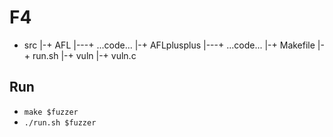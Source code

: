 # F4

+ src
|-+ AFL
|---+ ...code...
|-+ AFLplusplus
|---+ ...code...
|-+ Makefile
|-+ run.sh
|-+ vuln
|-+ vuln.c

## Run
* `make $fuzzer`
* `./run.sh $fuzzer`
